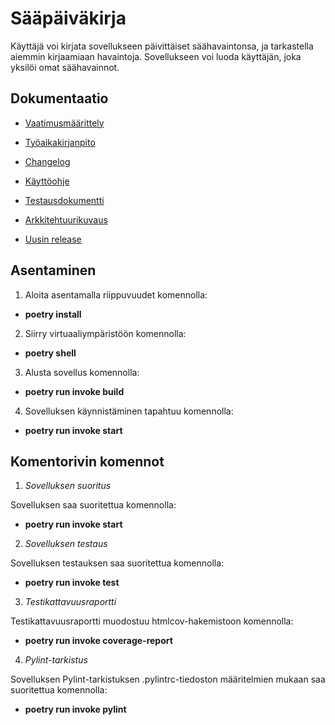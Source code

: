 # Sääpäiväkirja #

Käyttäjä voi kirjata sovellukseen päivittäiset säähavaintonsa, ja tarkastella aiemmin kirjaamiaan havaintoja. Sovellukseen voi luoda käyttäjän, joka yksilöi omat säähavainnot.

## Dokumentaatio ##

- [Vaatimusmäärittely](https://github.com/sansilla/ot-harjoitustyo/blob/master/dokumentaatio/vaatimusmaarittely.md)

- [Työaikakirjanpito](https://github.com/sansilla/ot-harjoitustyo/blob/master/dokumentaatio/tuntikirjanpito.md)

- [Changelog](https://github.com/sansilla/ot-harjoitustyo/blob/master/dokumentaatio/changelog.md)

- [Käyttöohje](https://github.com/sansilla/ot-harjoitustyo/blob/master/dokumentaatio/kayttoohje.md)

- [Testausdokumentti](https://github.com/sansilla/ot-harjoitustyo/blob/master/dokumentaatio/testaus.md)

- [Arkkitehtuurikuvaus](https://github.com/sansilla/ot-harjoitustyo/blob/master/dokumentaatio/arkkitehtuuri.md)

- [Uusin release](https://github.com/sansilla/ot-harjoitustyo/releases/tag/loppupalautus)

## Asentaminen ##

1. Aloita asentamalla riippuvuudet komennolla:

- **poetry install**

2. Siirry virtuaaliympäristöön komennolla:

- **poetry shell**

3. Alusta sovellus komennolla:

- **poetry run invoke build**

4. Sovelluksen käynnistäminen tapahtuu komennolla:

- **poetry run invoke start**

## Komentorivin komennot ##

1. *Sovelluksen suoritus*

Sovelluksen saa suoritettua komennolla:

- **poetry run invoke start**

2. *Sovelluksen testaus*

Sovelluksen testauksen saa suoritettua komennolla:

- **poetry run invoke test**

3. *Testikattavuusraportti*

Testikattavuusraportti muodostuu htmlcov-hakemistoon komennolla:

- **poetry run invoke coverage-report**

4. *Pylint-tarkistus*

Sovelluksen Pylint-tarkistuksen .pylintrc-tiedoston määritelmien mukaan saa suoritettua komennolla:

- **poetry run invoke pylint**
